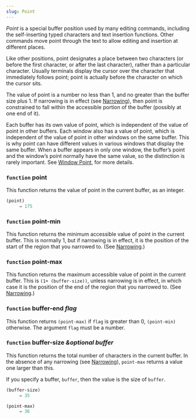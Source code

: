 ```yaml
---
slug: Point
---
```


*Point* is a special buffer position used by many editing commands, including the self-inserting typed characters and text insertion functions. Other commands move point through the text to allow editing and insertion at different places.

Like other positions, point designates a place between two characters (or before the first character, or after the last character), rather than a particular character. Usually terminals display the cursor over the character that immediately follows point; point is actually before the character on which the cursor sits.

The value of point is a number no less than 1, and no greater than the buffer size plus 1. If narrowing is in effect (see [Narrowing](Narrowing)), then point is constrained to fall within the accessible portion of the buffer (possibly at one end of it).

Each buffer has its own value of point, which is independent of the value of point in other buffers. Each window also has a value of point, which is independent of the value of point in other windows on the same buffer. This is why point can have different values in various windows that display the same buffer. When a buffer appears in only one window, the buffer’s point and the window’s point normally have the same value, so the distinction is rarely important. See [Window Point](Window-Point), for more details.

### <span className="tag function">`function`</span> **point**

This function returns the value of point in the current buffer, as an integer.

```lisp
(point)
     ⇒ 175
```

### <span className="tag function">`function`</span> **point-min**

This function returns the minimum accessible value of point in the current buffer. This is normally 1, but if narrowing is in effect, it is the position of the start of the region that you narrowed to. (See [Narrowing](Narrowing).)

### <span className="tag function">`function`</span> **point-max**

This function returns the maximum accessible value of point in the current buffer. This is `(1+ (buffer-size))`, unless narrowing is in effect, in which case it is the position of the end of the region that you narrowed to. (See [Narrowing](Narrowing).)

### <span className="tag function">`function`</span> **buffer-end** *flag*

This function returns `(point-max)` if `flag` is greater than 0, `(point-min)` otherwise. The argument `flag` must be a number.

### <span className="tag function">`function`</span> **buffer-size** *\&optional buffer*

This function returns the total number of characters in the current buffer. In the absence of any narrowing (see [Narrowing](Narrowing)), `point-max` returns a value one larger than this.

If you specify a buffer, `buffer`, then the value is the size of `buffer`.

```lisp
(buffer-size)
     ⇒ 35
```

```lisp
(point-max)
     ⇒ 36
```
